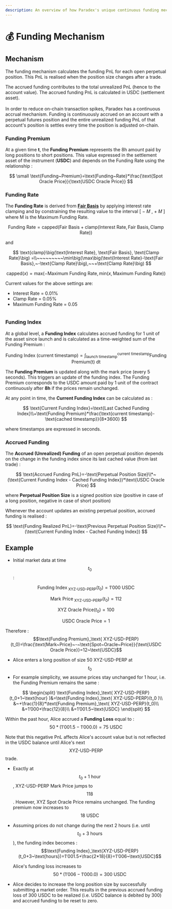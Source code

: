 ```yaml
---
description: An overview of how Paradex's unique continuous funding mechanism works
---
```


# 💰 Funding Mechanism

## Mechanism

The funding mechanism calculates the funding PnL for each open perpetual position. This PnL is realised when the position size changes after a trade.

The accrued funding contributes to the total unrealized PnL (hence to the account value). The accrued funding PnL is calculated in USDC (settlement asset).\
\
In order to reduce on-chain transaction spikes, Paradex has a continuous accrual mechanism. Funding is continuously accrued on an account with a perpetual futures position and the entire unrealized funding PnL of that account's position is settles every time the position is adjusted on-chain.

### Funding Premium

At a given time **t**, the **Funding Premium** represents the 8h amount paid by long positions to short positions. This value expressed in the settlement asset of the instrument (**USDC**) and depends on the Funding Rate using the relationship :

$$
\small \text{Funding~Premium}=\text{Funding~Rate}*\frac{\text{Spot Oracle Price}}{\text{USDC Oracle Price}}
$$

### Funding Rate

The **Funding Rate** is derived from [**Fair Basis**](mark-price-calculation.md#steps-to-calculate-the-fair-basis-and-the-mark-price) by applying interest rate clamping and by constraining the resulting value to the interval \[ − 𝑀 , + 𝑀 ] where M is the Maximum Funding Rate.

$$
\text{Funding Rate}=\text{capped}\big(\text{Fair Basis} + \text{clamp}\big(\text{Interest Rate}, \text{Fair Basis}, \text{Clamp Rate}\big)\big)
$$

and

$$
\text{clamp}\big(\text{Interest Rate}, \text{Fair Basis}, \text{Clamp Rate}\big) =\\~~~~~~~~~\min\big(\max\big(\text{Interest Rate}-\text{Fair Basis},~-\text{Clamp Rate}\big),~~+\text{Clamp Rate}\big)
$$

$$
\text{capped}\big(x\big) = \text{max}(−\text{Maximum Funding Rate}, \text{min}(x, \text{Maximum Funding Rate}))
$$

Current values for the above settings are:

* Interest Rate = 0.01%
* Clamp Rate = 0.05%
* Maximum Funding Rate = 0.05

<figure><img src="../.gitbook/assets/image (66).png" alt=""><figcaption></figcaption></figure>

### Funding Index

At a global level, a **Funding Index** calculates accrued funding for 1 unit of the asset since launch and is calculated as a time-weighted sum of the Funding Premium :

$$
\text{Funding Index (current timestamp)}=\int_{\text{launch timestamp}}^{\text{current timestamp}}\text{Funding Premium(t) dt}
$$

The **Funding Premium** is updated along with the mark price (every 5 seconds). This triggers an update of the funding index. The Funding Premium corresponds to the USDC amount paid by 1 unit of the contract continuously after **8h** if the prices remain unchanged.

At any point in time, the **Current Funding Index** can be calculated as :

$$
\text{Current Funding Index}=\text{Last Cached Funding Index}\\+\text{Funding Premium}*\frac{\text{current timestamp}-\text{cached timestamp}}{8*3600}
$$

where timestamps are expressed in seconds.

### Accrued Funding

The **Accrued (Unrealized) Funding** of an open perpetual position depends on the change in the funding index since its last cached value (from last trade) :

$$
\text{Accrued Funding PnL}=-\text{Perpetual Position Size}\\*~(\text{Current Funding Index - Cached Funding Index})*\text{USDC Oracle Price}
$$

where **Perpetual Position Size** is a signed position size (positive in case of a long position, negative in case of short position)

Whenever the account updates an existing perpetual position, accrued funding is realised :

$$
\text{Funding Realized PnL}=-\text{Previous Perpetual Position Size}\\*~(\text{Current Funding Index - Cached Funding Index})
$$

## **Example**

* Initial market data at time $$t_0$$ :

$$\text{Funding Index}_\text{ XYZ-USD-PERP}(t_0)=1'000~\text{USDC}$$

$$\text{Mark Price}_\text{ XYZ-USD-PERP}(t_0)=112$$

$$\text{XYZ Oracle Price}(t_0)=100$$

$$\text{USDC Oracle Price}=1$$

Therefore : $$\text{Funding Premium}_\text{ XYZ-USD-PERP}(t_0)=\frac{\text{Mark~Price}~-~\text{Spot~Oracle~Price}}{\text{USDC Oracle Price}}=12~\text{USDC}$$

* Alice enters a long position of size 50 XYZ-USD-PERP at $$t_0$$
* For example simplicity, we assume prices stay unchanged for 1 hour, i.e. the Funding Premium remains the same :

$$
\begin{split} \text{Funding Index}_\text{ XYZ-USD-PERP}(t_0+1~\text{hour} )&=\text{Funding Index}_\text{ XYZ-USD-PERP}(t_0 )\\ &~+\frac{1}{8}*\text{Funding Premium}_\text{ XYZ-USD-PERP}(t_0)\\ &=1’000+\frac{12}{8}\\ &=1’001.5~\text{USDC} \end{split}
$$

Within the past hour, Alice accrued a **Funding Loss** equal to : $$50*(1'001.5-1'000.0)=75~\text{USDC}$$

Note that this negative PnL affects Alice's account value but is not reflected in the USDC balance until Alice's next $$\text{XYZ-USD-PERP}$$ trade.

* Exactly at $$t_0+1~\text{hour}$$, XYZ-USD-PERP Mark Price jumps to $$118$$. However, XYZ Spot Oracle Price remains unchanged. The funding premium now increases to $$18~\text{USDC}$$
*   Assuming prices do not change during the next 2 hours (i.e. until $$t_0+3~\text{hours}$$), the funding index becomes : $$\text{Funding Index}_\text{XYZ-USD-PERP}(t_0+3~\text{hours})=1'001.5+\frac{2*18}{8}=1'006~\text{USDC}$$

    Alice's funding loss increases to $$50*(1'006-1'000.0)=300~\text{USDC}$$
* Alice decides to increase the long position size by successfully submitting a market order. This results in the previous accrued funding loss of 300 USDC to be realized (i.e. USDC balance is debited by 300) and accrued funding to be reset to zero.
